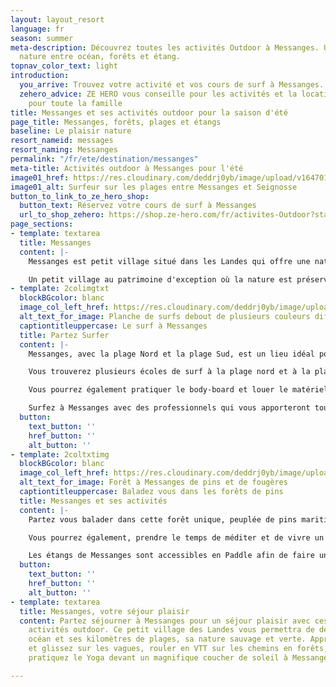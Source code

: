 ```yaml
---
layout: layout_resort
language: fr
season: summer
meta-description: Découvrez toutes les activités Outdoor à Messanges. Un petit coin
  nature entre océan, forêts et étang.
topnav_color_text: light
introduction:
  you_arrive: Trouvez votre activité et vos cours de surf à Messanges.
  zehero_advice: ZE HERO vous conseille pour les activités et la location des équipements
    pour toute la famille
title: Messanges et ses activités outdoor pour la saison d'été
page_title: Messanges, forêts, plages et étangs
baseline: Le plaisir nature
resort_nameid: messages
resort_naming: Messanges
permalink: "/fr/ete/destination/messanges"
meta-title: Activités outdoor à Messanges pour l'été
image01_href: https://res.cloudinary.com/deddrj0yb/image/upload/v1647014055/website/resorts/Messanges/jeffrey-brandjes-IYN2sh976Ac-unsplash.jpg
image01_alt: Surfeur sur les plages entre Messanges et Seignosse
button_to_link_to_ze_hero_shop:
  button_text: Réservez votre cours de surf à Messanges
  url_to_shop_zehero: https://shop.ze-hero.com/fr/activites-Outdoor?station=Loire+Atlantique+%2844%29&calessonstype=all&catypegenderlistsummer=all&calessonsactivitytype=all&start-date=
page_sections:
- template: textarea
  title: Messanges
  content: |-
    Messanges est petit village situé dans les Landes qui offre une nature sauvage et belle. Entre ses kilomètres de plages, ses forêts et l'étang de Moisans, de Soustons plus loin, vous découvrirez des paysages uniques.

    Un petit village au patrimoine d'exception où la nature est préservée. Entre séjour sportif ou séjour de détente, les activités ne manqueront pas. Respirez l'air marin et des pins, évadez-vous au cœur des Landes.
- template: 2colimgtxt
  blockBGcolor: blanc
  image_col_left_href: https://res.cloudinary.com/deddrj0yb/image/upload/v1647013781/website/resorts/Messanges/alexandre-capt-0h2kWRb_KEs-unsplash.jpg
  alt_text_for_image: Planche de surfs debout de plusieurs couleurs différentes
  captiontitleuppercase: Le surf à Messanges
  title: Partez Surfer
  content: |-
    Messanges, avec la plage Nord et la plage Sud, est un lieu idéal pour partir surfer. Que vous soyez débutants, amateurs, confirmés ou même experts, les vagues seront parfaites pour pratiquer le surf.

    Vous trouverez plusieurs écoles de surf à la plage nord et à la plage sud. Il y a environ 13 écoles de surf à Messanges. Certaines seront directement les dunes de sables et donc tout prêt des vagues. Les autres seront un peu plus à l'intérieur, dans le village ou juste derrière les dunes. Vous pourrez alors prendre des cours de surf à Messanges, que ce soit en collectif, en privé ou même en stage. Vous pourrez également louer votre planche de surf ainsi qu'une combinaison. Apprenez à vous lever sur la planche en prenant des mousses, puis progresser et réaliser vos 1er take-off plus au large.

    Vous pourrez également pratiquer le body-board et louer le matériel nécessaire. Certaines écoles de surf à Messanges proposent également les cours et la location de paddle board.

    Surfez à Messanges avec des professionnels qui vous apporteront tous les conseils pour progresser en surf.
  button:
    text_button: ''
    href_button: ''
    alt_button: ''
- template: 2coltxtimg
  blockBGcolor: blanc
  image_col_left_href: https://res.cloudinary.com/deddrj0yb/image/upload/v1647013824/website/resorts/Messanges/lopez-robin-1ofXCrIlj1Y-unsplash.jpg
  alt_text_for_image: Forêt à Messanges de pins et de fougères
  captiontitleuppercase: Baladez vous dans les forêts de pins
  title: Messanges et ses activités
  content: |-
    Partez vous balader dans cette forêt unique, peuplée de pins maritimes, de chêne et de fougère. Vous pourrez parcourir de nombreux chemins en courant, en randonnant mais également à vélo. Il y a de nombreux magasins de location de vélo et de VTT à Messanges. Vous pourrez explorer et partir à la journée rouler et découvrir ce paysage.

    Vous pourrez également, prendre le temps de méditer et de vivre un moment de plénitude en pratiquant le Yoga. Dans une nature pareille qu'à Messanges, vous bénéficierez d'un moment privilégié pour pratiquer le Yoga, guidé par une experte.

    Les étangs de Messanges sont accessibles en Paddle afin de faire une randonnée sur eau en découvrant des petits coins sauvages. Certaines écoles de surf de Messanges proposent même la pirogue Hawaiienne, pour une expérience unique sur les étangs à Messanges.
  button:
    text_button: ''
    href_button: ''
    alt_button: ''
- template: textarea
  title: Messanges, votre séjour plaisir
  content: Partez séjourner à Messanges pour un séjour plaisir avec ces différentes
    activités outdoor. Ce petit village des Landes vous permettra de découvrir son
    océan et ses kilomètres de plages, sa nature sauvage et verte. Apprenez le surf
    et glissez sur les vagues, rouler en VTT sur les chemins en forêts, méditez et
    pratiquez le Yoga devant un magnifique coucher de soleil à Messanges.

---
```

